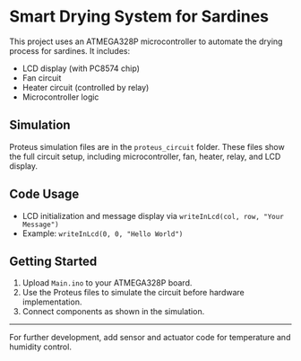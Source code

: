 # Smart Drying System for Sardines

This project uses an ATMEGA328P microcontroller to automate the drying process for sardines. It includes:

- LCD display (with PC8574 chip)
- Fan circuit
- Heater circuit (controlled by relay)
- Microcontroller logic

## Simulation
Proteus simulation files are in the `proteus_circuit` folder. These files show the full circuit setup, including microcontroller, fan, heater, relay, and LCD display.

## Code Usage
- LCD initialization and message display via `writeInLcd(col, row, "Your Message")`
- Example: `writeInLcd(0, 0, "Hello World")`

## Getting Started
1. Upload `Main.ino` to your ATMEGA328P board.
2. Use the Proteus files to simulate the circuit before hardware implementation.
3. Connect components as shown in the simulation.

---
For further development, add sensor and actuator code for temperature and humidity control.
